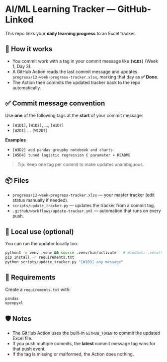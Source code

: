 # AI/ML Learning Tracker — GitHub-Linked

This repo links your **daily learning progress** to an Excel tracker.

## 🧩 How it works
- You commit work with a tag in your commit message like **`[W1D3]`** (Week 1, Day 3).
- A GitHub Action reads the last commit message and updates `progress/12-week-progress-tracker.xlsx`, marking that day as **✅ Done**.
- The Action then commits the updated tracker back to the repo automatically.

## ✅ Commit message convention
Use **one** of the following tags at the **start** of your commit message:
- `[W1D1]`, `[W1D2]`, ..., `[W1D7]`
- `[W2D1]` … `[W12D7]`

**Examples**
- `[W3D2] add pandas groupby notebook and charts`
- `[W5D4] tuned logistic regression C parameter + README`

> Tip: Keep one tag per commit to make updates unambiguous.

## 📦 Files
- `progress/12-week-progress-tracker.xlsx` — your master tracker (edit status manually if needed).
- `scripts/update_tracker.py` — updates the tracker from a commit tag.
- `.github/workflows/update-tracker.yml` — automation that runs on every push.

## 🔧 Local use (optional)
You can run the updater locally too:

```bash
python3 -m venv .venv && source .venv/bin/activate   # Windows: .venv\Scripts\activate
pip install -r requirements.txt
python scripts/update_tracker.py "[W1D3] any message"
```

## 📝 Requirements
Create a `requirements.txt` with:
```
pandas
openpyxl
```

## 🛡️ Notes
- The GitHub Action uses the built-in `GITHUB_TOKEN` to commit the updated Excel file.
- If you push multiple commits, the **latest** commit message tag wins for that push event.
- If the tag is missing or malformed, the Action does nothing.
